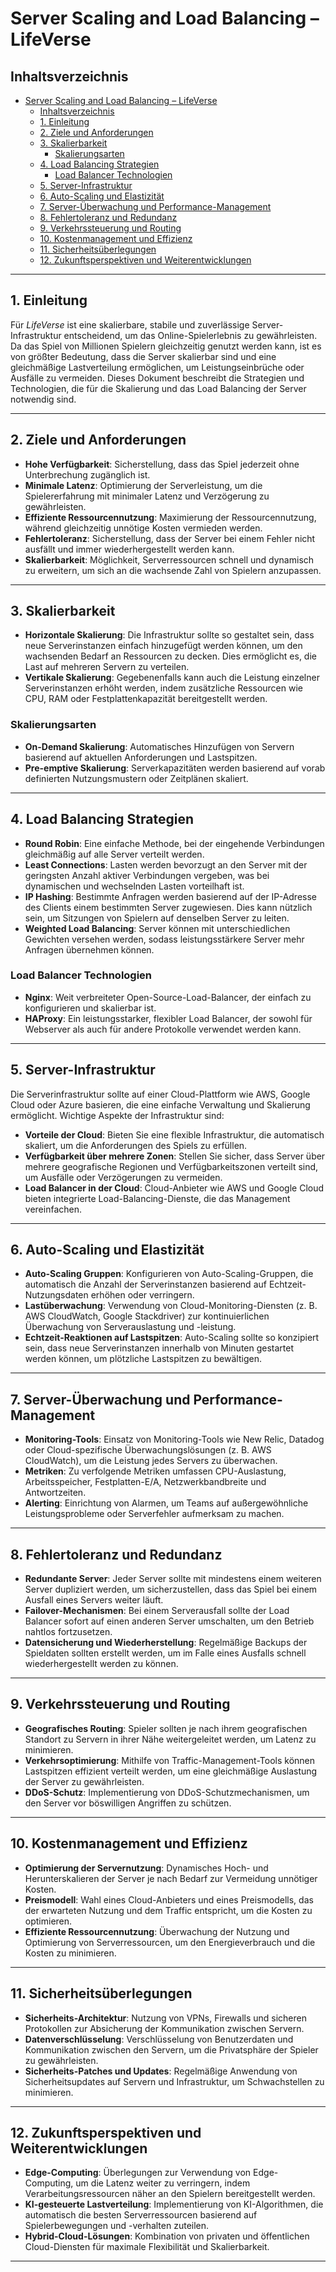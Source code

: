 # Server Scaling and Load Balancing – LifeVerse

## Inhaltsverzeichnis

- [Server Scaling and Load Balancing – LifeVerse](#server-scaling-and-load-balancing--lifeverse)
  - [Inhaltsverzeichnis](#inhaltsverzeichnis)
  - [1. Einleitung](#1-einleitung)
  - [2. Ziele und Anforderungen](#2-ziele-und-anforderungen)
  - [3. Skalierbarkeit](#3-skalierbarkeit)
    - [Skalierungsarten](#skalierungsarten)
  - [4. Load Balancing Strategien](#4-load-balancing-strategien)
    - [Load Balancer Technologien](#load-balancer-technologien)
  - [5. Server-Infrastruktur](#5-server-infrastruktur)
  - [6. Auto-Scaling und Elastizität](#6-auto-scaling-und-elastizität)
  - [7. Server-Überwachung und Performance-Management](#7-server-überwachung-und-performance-management)
  - [8. Fehlertoleranz und Redundanz](#8-fehlertoleranz-und-redundanz)
  - [9. Verkehrssteuerung und Routing](#9-verkehrssteuerung-und-routing)
  - [10. Kostenmanagement und Effizienz](#10-kostenmanagement-und-effizienz)
  - [11. Sicherheitsüberlegungen](#11-sicherheitsüberlegungen)
  - [12. Zukunftsperspektiven und Weiterentwicklungen](#12-zukunftsperspektiven-und-weiterentwicklungen)

---

## 1. Einleitung

Für *LifeVerse* ist eine skalierbare, stabile und zuverlässige Server-Infrastruktur entscheidend, um das Online-Spielerlebnis zu gewährleisten. Da das Spiel von Millionen Spielern gleichzeitig genutzt werden kann, ist es von größter Bedeutung, dass die Server skalierbar sind und eine gleichmäßige Lastverteilung ermöglichen, um Leistungseinbrüche oder Ausfälle zu vermeiden. Dieses Dokument beschreibt die Strategien und Technologien, die für die Skalierung und das Load Balancing der Server notwendig sind.

---

## 2. Ziele und Anforderungen

- **Hohe Verfügbarkeit**: Sicherstellung, dass das Spiel jederzeit ohne Unterbrechung zugänglich ist.
- **Minimale Latenz**: Optimierung der Serverleistung, um die Spielererfahrung mit minimaler Latenz und Verzögerung zu gewährleisten.
- **Effiziente Ressourcennutzung**: Maximierung der Ressourcennutzung, während gleichzeitig unnötige Kosten vermieden werden.
- **Fehlertoleranz**: Sicherstellung, dass der Server bei einem Fehler nicht ausfällt und immer wiederhergestellt werden kann.
- **Skalierbarkeit**: Möglichkeit, Serverressourcen schnell und dynamisch zu erweitern, um sich an die wachsende Zahl von Spielern anzupassen.

---

## 3. Skalierbarkeit

- **Horizontale Skalierung**: Die Infrastruktur sollte so gestaltet sein, dass neue Serverinstanzen einfach hinzugefügt werden können, um den wachsenden Bedarf an Ressourcen zu decken. Dies ermöglicht es, die Last auf mehreren Servern zu verteilen.
- **Vertikale Skalierung**: Gegebenenfalls kann auch die Leistung einzelner Serverinstanzen erhöht werden, indem zusätzliche Ressourcen wie CPU, RAM oder Festplattenkapazität bereitgestellt werden.

### Skalierungsarten

- **On-Demand Skalierung**: Automatisches Hinzufügen von Servern basierend auf aktuellen Anforderungen und Lastspitzen.
- **Pre-emptive Skalierung**: Serverkapazitäten werden basierend auf vorab definierten Nutzungsmustern oder Zeitplänen skaliert.

---

## 4. Load Balancing Strategien

- **Round Robin**: Eine einfache Methode, bei der eingehende Verbindungen gleichmäßig auf alle Server verteilt werden.
- **Least Connections**: Lasten werden bevorzugt an den Server mit der geringsten Anzahl aktiver Verbindungen vergeben, was bei dynamischen und wechselnden Lasten vorteilhaft ist.
- **IP Hashing**: Bestimmte Anfragen werden basierend auf der IP-Adresse des Clients einem bestimmten Server zugewiesen. Dies kann nützlich sein, um Sitzungen von Spielern auf denselben Server zu leiten.
- **Weighted Load Balancing**: Server können mit unterschiedlichen Gewichten versehen werden, sodass leistungsstärkere Server mehr Anfragen übernehmen können.

### Load Balancer Technologien

- **Nginx**: Weit verbreiteter Open-Source-Load-Balancer, der einfach zu konfigurieren und skalierbar ist.
- **HAProxy**: Ein leistungsstarker, flexibler Load Balancer, der sowohl für Webserver als auch für andere Protokolle verwendet werden kann.

---

## 5. Server-Infrastruktur

Die Serverinfrastruktur sollte auf einer Cloud-Plattform wie AWS, Google Cloud oder Azure basieren, die eine einfache Verwaltung und Skalierung ermöglicht. Wichtige Aspekte der Infrastruktur sind:

- **Vorteile der Cloud**: Bieten Sie eine flexible Infrastruktur, die automatisch skaliert, um die Anforderungen des Spiels zu erfüllen.
- **Verfügbarkeit über mehrere Zonen**: Stellen Sie sicher, dass Server über mehrere geografische Regionen und Verfügbarkeitszonen verteilt sind, um Ausfälle oder Verzögerungen zu vermeiden.
- **Load Balancer in der Cloud**: Cloud-Anbieter wie AWS und Google Cloud bieten integrierte Load-Balancing-Dienste, die das Management vereinfachen.

---

## 6. Auto-Scaling und Elastizität

- **Auto-Scaling Gruppen**: Konfigurieren von Auto-Scaling-Gruppen, die automatisch die Anzahl der Serverinstanzen basierend auf Echtzeit-Nutzungsdaten erhöhen oder verringern.
- **Lastüberwachung**: Verwendung von Cloud-Monitoring-Diensten (z. B. AWS CloudWatch, Google Stackdriver) zur kontinuierlichen Überwachung von Serverauslastung und -leistung.
- **Echtzeit-Reaktionen auf Lastspitzen**: Auto-Scaling sollte so konzipiert sein, dass neue Serverinstanzen innerhalb von Minuten gestartet werden können, um plötzliche Lastspitzen zu bewältigen.

---

## 7. Server-Überwachung und Performance-Management

- **Monitoring-Tools**: Einsatz von Monitoring-Tools wie New Relic, Datadog oder Cloud-spezifische Überwachungslösungen (z. B. AWS CloudWatch), um die Leistung jedes Servers zu überwachen.
- **Metriken**: Zu verfolgende Metriken umfassen CPU-Auslastung, Arbeitsspeicher, Festplatten-E/A, Netzwerkbandbreite und Antwortzeiten.
- **Alerting**: Einrichtung von Alarmen, um Teams auf außergewöhnliche Leistungsprobleme oder Serverfehler aufmerksam zu machen.

---

## 8. Fehlertoleranz und Redundanz

- **Redundante Server**: Jeder Server sollte mit mindestens einem weiteren Server dupliziert werden, um sicherzustellen, dass das Spiel bei einem Ausfall eines Servers weiter läuft.
- **Failover-Mechanismen**: Bei einem Serverausfall sollte der Load Balancer sofort auf einen anderen Server umschalten, um den Betrieb nahtlos fortzusetzen.
- **Datensicherung und Wiederherstellung**: Regelmäßige Backups der Spieldaten sollten erstellt werden, um im Falle eines Ausfalls schnell wiederhergestellt werden zu können.

---

## 9. Verkehrssteuerung und Routing

- **Geografisches Routing**: Spieler sollten je nach ihrem geografischen Standort zu Servern in ihrer Nähe weitergeleitet werden, um Latenz zu minimieren.
- **Verkehrsoptimierung**: Mithilfe von Traffic-Management-Tools können Lastspitzen effizient verteilt werden, um eine gleichmäßige Auslastung der Server zu gewährleisten.
- **DDoS-Schutz**: Implementierung von DDoS-Schutzmechanismen, um den Server vor böswilligen Angriffen zu schützen.

---

## 10. Kostenmanagement und Effizienz

- **Optimierung der Servernutzung**: Dynamisches Hoch- und Herunterskalieren der Server je nach Bedarf zur Vermeidung unnötiger Kosten.
- **Preismodell**: Wahl eines Cloud-Anbieters und eines Preismodells, das der erwarteten Nutzung und dem Traffic entspricht, um die Kosten zu optimieren.
- **Effiziente Ressourcennutzung**: Überwachung der Nutzung und Optimierung von Serverressourcen, um den Energieverbrauch und die Kosten zu minimieren.

---

## 11. Sicherheitsüberlegungen

- **Sicherheits-Architektur**: Nutzung von VPNs, Firewalls und sicheren Protokollen zur Absicherung der Kommunikation zwischen Servern.
- **Datenverschlüsselung**: Verschlüsselung von Benutzerdaten und Kommunikation zwischen den Servern, um die Privatsphäre der Spieler zu gewährleisten.
- **Sicherheits-Patches und Updates**: Regelmäßige Anwendung von Sicherheitsupdates auf Servern und Infrastruktur, um Schwachstellen zu minimieren.

---

## 12. Zukunftsperspektiven und Weiterentwicklungen

- **Edge-Computing**: Überlegungen zur Verwendung von Edge-Computing, um die Latenz weiter zu verringern, indem Verarbeitungsressourcen näher an den Spielern bereitgestellt werden.
- **KI-gesteuerte Lastverteilung**: Implementierung von KI-Algorithmen, die automatisch die besten Serverressourcen basierend auf Spielerbewegungen und -verhalten zuteilen.
- **Hybrid-Cloud-Lösungen**: Kombination von privaten und öffentlichen Cloud-Diensten für maximale Flexibilität und Skalierbarkeit.

---
